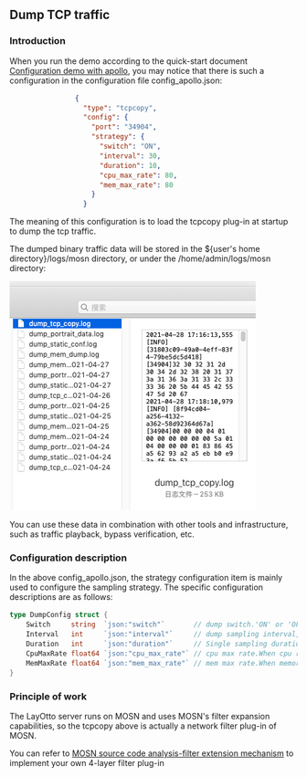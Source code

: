## Dump TCP traffic

### Introduction

When you run the demo according to the quick-start document [Configuration demo with apollo](docs/en/start/configuration/start-apollo.md), you may notice that there is such a configuration in the configuration file config_apollo.json:
```json
                {
                  "type": "tcpcopy",
                  "config": {
                    "port": "34904",
                    "strategy": {
                      "switch": "ON",
                      "interval": 30,
                      "duration": 10,
                      "cpu_max_rate": 80,
                      "mem_max_rate": 80
                    }
                  }
```
The meaning of this configuration is to load the tcpcopy plug-in at startup to dump the tcp traffic.

The dumped binary traffic data will be stored in the ${user's home directory}/logs/mosn directory, or under the /home/admin/logs/mosn directory:

![img.png](../../../../img/tcp_dump.png)

You can use these data in combination with other tools and infrastructure, such as traffic playback, bypass verification, etc.

### Configuration description

In the above config_apollo.json, the strategy configuration item is mainly used to configure the sampling strategy. The specific configuration descriptions are as follows:

```go
type DumpConfig struct {
	Switch     string  `json:"switch"`       // dump switch.'ON' or 'OFF'
	Interval   int     `json:"interval"`     // dump sampling interval, unit: second
	Duration   int     `json:"duration"`     // Single sampling duration,unit: second
	CpuMaxRate float64 `json:"cpu_max_rate"` // cpu max rate.When cpu rate bigger than this threshold,dump function will be fused
	MemMaxRate float64 `json:"mem_max_rate"` // mem max rate.When memory rate bigger than this threshold,dump function will be fused
}
```

### Principle of work

The LayOtto server runs on MOSN and uses MOSN's filter expansion capabilities, so the tcpcopy above is actually a network filter plug-in of MOSN.

You can refer to [MOSN source code analysis-filter extension mechanism](https://mosn.io/blog/code/mosn-filters/) to implement your own 4-layer filter plug-in